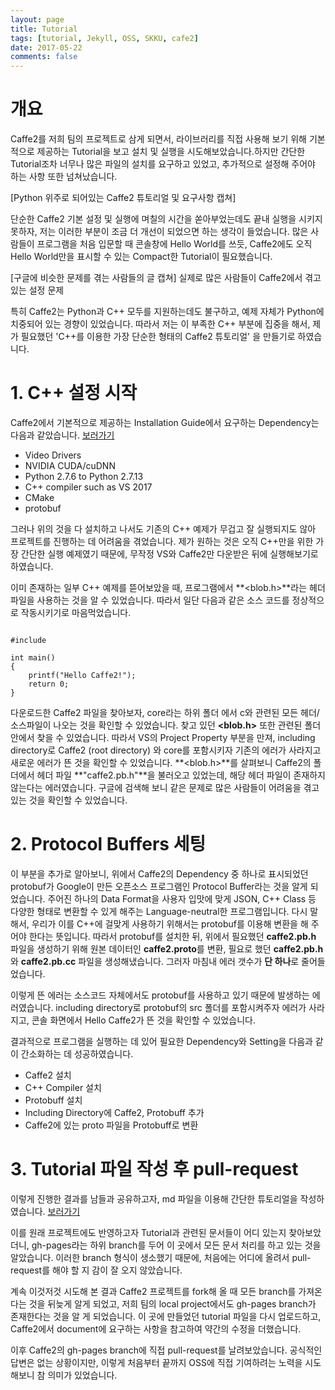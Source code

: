 ```yaml
---
layout: page
title: Tutorial
tags: [tutorial, Jekyll, OSS, SKKU, cafe2]
date: 2017-05-22
comments: false
---
```



# 개요

Caffe2를 저희 팀의 프로젝트로 삼게 되면서, 라이브러리를 직접 사용해 보기 위해 기본적으로 제공하는 Tutorial을 보고 설치 및 실행을 시도해보았습니다.하지만 간단한 Tutorial조차 너무나 많은 파일의 설치를 요구하고 있었고, 추가적으로 설정해 주어야 하는 사항 또한 넘쳐났습니다.

[Python 위주로 되어있는 Caffe2 튜토리얼 및 요구사항 캡쳐]


단순한 Caffe2 기본 설정 및 실행에 며칠의 시간을 쏟아부었는데도 끝내 실행을 시키지 못하자, 저는 이러한 부분이 조금 더 개선이 되었으면 하는 생각이 들었습니다. 많은 사람들이 프로그램을 처음 입문할 때 콘솔창에 Hello World를 쓰듯, Caffe2에도 오직 Hello World만을 표시할 수 있는 Compact한 Tutorial이 필요했습니다.

[구글에 비슷한 문제를 겪는 사람들의 글 캡쳐]
실제로 많은 사람들이 Caffe2에서 겪고 있는 설정 문제

특히 Caffe2는 Python과 C++ 모두를 지원하는데도 불구하고, 예제 자체가 Python에 치중되어 있는 경향이 있었습니다. 따라서 저는 이 부족한 C++ 부분에 집중을 해서, 제가 필요했던 'C++를 이용한 가장 단순한 형태의 Caffe2 튜토리얼' 을 만들기로 하였습니다.


# 1. C++ 설정 시작

Caffe2에서 기본적으로 제공하는 Installation Guide에서 요구하는 Dependency는 다음과 같았습니다. [보러가기](https://caffe2.ai/docs/getting-started.html?platform=windows&configuration=compile)

 - Video Drivers
 - NVIDIA CUDA/cuDNN
 - Python 2.7.6 to Python 2.7.13
 - C++ compiler such as VS 2017
 - CMake
 - protobuf

그러나 위의 것을 다 설치하고 나서도 기존의 C++ 예제가 무겁고 잘 실행되지도 않아 프로젝트를 진행하는 데 어려움을 겪었습니다. 제가 원하는 것은 오직 C++만을 위한 가장 간단한 실행 예제였기 때문에, 무작정 VS와 Caffe2만 다운받은 뒤에 실행해보기로 하였습니다.

이미 존재하는 일부 C++ 예제를 뜯어보았을 때, 프로그램에서 **<blob.h>**라는 헤더 파일을 사용하는 것을 알 수 있었습니다. 따라서 일단 다음과 같은 소스 코드를 정상적으로 작동시키기로 마음먹었습니다.

<pre><code>
#include <blob.h>

int main()
{   
    printf("Hello Caffe2!");
    return 0;
}
</code></pre>

다운로드한 Caffe2 파일을 찾아보자, core라는 하위 폴더 에서 c와 관련된 모든 헤더/소스파일이 나오는 것을 확인할 수 있었습니다. 찾고 있던 **<blob.h>** 또한 관련된 폴더 안에서 찾을 수 있었습니다. 따라서 VS의 Project Property 부분을 만져, including directory로 Caffe2 (root directory) 와 core를 포함시키자 기존의 에러가 사라지고 새로운 에러가 뜬 것을 확인할 수 있었습니다. **<blob.h>**를 살펴보니 Caffe2의 폴더에서 헤더 파일 **"caffe2.pb.h"**을 불러오고 있었는데, 해당 헤더 파일이 존재하지 않는다는 에러였습니다. 구글에 검색해 보니 같은 문제로 많은 사람들이 어려움을 겪고 있는 것을 확인할 수 있었습니다.


# 2. Protocol Buffers 세팅

이 부분을 추가로 알아보니, 위에서 Caffe2의 Dependency 중 하나로 표시되었던 protobuf가 Google이 만든 오픈소스 프로그램인 Protocol Buffer라는 것을 알게 되었습니다. 주어진 하나의 Data Format을 사용자 입맛에 맞게 JSON, C++ Class 등 다양한 형태로 변환할 수 있게 해주는 Language-neutral한 프로그램입니다. 다시 말해서, 우리가 이를 C++에 걸맞게 사용하기 위해서는 protobuf를 이용해 변환을 해 주어야 한다는 뜻입니다. 따라서 protobuf를 설치한 뒤, 위에서 필요했던 **caffe2.pb.h** 파일을 생성하기 위해 원본 데이터인 **caffe2.proto**를 변환, 필요로 했던 **caffe2.pb.h**와 **caffe2.pb.cc** 파일을 생성해냈습니다. 그러자 마침내 에러 갯수가 **단 하나**로 줄어들었습니다.

이렇게 뜬 에러는 소스코드 자체에서도 protobuf를 사용하고 있기 때문에 발생하는 에러였습니다. including directory로 protobuf의 src 폴더를 포함시켜주자 에러가 사라지고, 콘솔 화면에서 Hello Caffe2가 뜬 것을 확인할 수 있었습니다.

결과적으로 프로그램을 실행하는 데 있어 필요한 Dependency와 Setting을 다음과 같이 간소화하는 데 성공하였습니다.

 - Caffe2 설치
 - C++ Compiler 설치
 - Protobuff 설치
 - Including Directory에 Caffe2, Protobuff 추가
 - Caffe2에 있는 proto 파일을 Protobuff로 변환


# 3. Tutorial 파일 작성 후 pull-request

이렇게 진행한 결과를 남들과 공유하고자, md 파일을 이용해 간단한 튜토리얼을 작성하였습니다. [보러가기](https://github.com/17-1-SKKU-OSS/011A/blob/master/cplusplus_tutorial.md)

이를 원래 프로젝트에도 반영하고자 Tutorial과 관련된 문서들이 어디 있는지 찾아보았더니, gh-pages라는 하위 branch를 두어 이 곳에서 모든 문서 처리를 하고 있는 것을 알았습니다. 이러한 branch 형식이 생소했기 때문에, 처음에는 어디에 올려서 pull-request를 해야 할 지 감이 잘 오지 않았습니다.

계속 이것저것 시도해 본 결과 Caffe2 프로젝트를 fork해 올 때 모든 branch를 가져온다는 것을 뒤늦게 알게 되었고, 저희 팀의 local project에서도 gh-pages branch가 존재한다는 것을 알 게 되었습니다. 이 곳에 만들었던 tutorial 파일을 다시 업로드하고, Caffe2에서 document에 요구하는 사항을 참고하여 약간의 수정을 더했습니다.

이후 Caffe2의 gh-pages branch에 직접 pull-request를 날려보았습니다. 공식적인 답변은 없는 상황이지만, 이렇게 처음부터 끝까지 OSS에 직접 기여하려는 노력을 시도해보니 참 의미가 있었습니다. 
